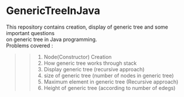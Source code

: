 # GenericTreeInJava
This repository contains creation, display of generic tree and some important questions </br>
on generic tree in Java programming.</br>
Problems covered :
>> 1) Node(Constructor) Creation
>> 2) How generic tree works through stack
>> 3) Display generic tree (recursive approach)
>> 4) size of generic tree (number of nodes in generic tree)
>> 5) Maximum element in generic tree (Recursive approach)
>> 6) Height of generic tree (according to number of edegs)
